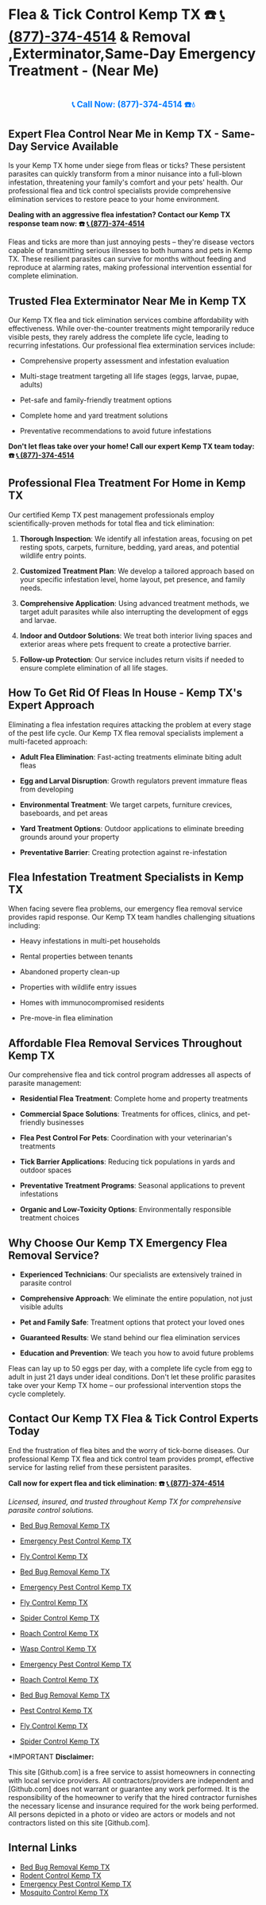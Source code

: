 # Flea & Tick Control Kemp TX ☎️ [📞 (877)-374-4514](https://pest-control-4514.netlify.app) & Removal ,Exterminator,Same-Day Emergency Treatment - (Near Me) 
# 

<p align="center" style="font-size: 1.2em; font-weight: bold; margin: 20px 0;">
  <a href="https://pest-control-4514.netlify.app" target="_blank" style="color: #007BFF; text-decoration: none;">📞 Call Now: (877)-374-4514 ☎️💧</a>
</p>

## Expert Flea Control Near Me in Kemp TX - Same-Day Service Available

Is your Kemp TX home under siege from fleas or ticks? These persistent parasites can quickly transform from a minor nuisance into a full-blown infestation, threatening your family's comfort and your pets' health. Our professional flea and tick control specialists provide comprehensive elimination services to restore peace to your home environment.

**Dealing with an aggressive flea infestation? Contact our Kemp TX response team now: ☎️ [📞 (877)-374-4514](https://pest-control-4514.netlify.app)**

Fleas and ticks are more than just annoying pests – they're disease vectors capable of transmitting serious illnesses to both humans and pets in Kemp TX. These resilient parasites can survive for months without feeding and reproduce at alarming rates, making professional intervention essential for complete elimination.

## Trusted Flea Exterminator Near Me in Kemp TX

Our Kemp TX flea and tick elimination services combine affordability with effectiveness. While over-the-counter treatments might temporarily reduce visible pests, they rarely address the complete life cycle, leading to recurring infestations. Our professional flea extermination services include:

- Comprehensive property assessment and infestation evaluation  

- Multi-stage treatment targeting all life stages (eggs, larvae, pupae, adults)  

- Pet-safe and family-friendly treatment options  

- Complete home and yard treatment solutions  

- Preventative recommendations to avoid future infestations  

**Don't let fleas take over your home! Call our expert Kemp TX team today: ☎️ [📞 (877)-374-4514](https://pest-control-4514.netlify.app)**

## Professional Flea Treatment For Home in Kemp TX

Our certified Kemp TX pest management professionals employ scientifically-proven methods for total flea and tick elimination:

1. **Thorough Inspection**: We identify all infestation areas, focusing on pet resting spots, carpets, furniture, bedding, yard areas, and potential wildlife entry points.  

2. **Customized Treatment Plan**: We develop a tailored approach based on your specific infestation level, home layout, pet presence, and family needs.  

3. **Comprehensive Application**: Using advanced treatment methods, we target adult parasites while also interrupting the development of eggs and larvae.  

4. **Indoor and Outdoor Solutions**: We treat both interior living spaces and exterior areas where pets frequent to create a protective barrier.  

5. **Follow-up Protection**: Our service includes return visits if needed to ensure complete elimination of all life stages.  

## How To Get Rid Of Fleas In House - Kemp TX's Expert Approach

Eliminating a flea infestation requires attacking the problem at every stage of the pest life cycle. Our Kemp TX flea removal specialists implement a multi-faceted approach:

- **Adult Flea Elimination**: Fast-acting treatments eliminate biting adult fleas  

- **Egg and Larval Disruption**: Growth regulators prevent immature fleas from developing  

- **Environmental Treatment**: We target carpets, furniture crevices, baseboards, and pet areas  

- **Yard Treatment Options**: Outdoor applications to eliminate breeding grounds around your property  

- **Preventative Barrier**: Creating protection against re-infestation  

## Flea Infestation Treatment Specialists in Kemp TX

When facing severe flea problems, our emergency flea removal service provides rapid response. Our Kemp TX team handles challenging situations including:

- Heavy infestations in multi-pet households  

- Rental properties between tenants  

- Abandoned property clean-up  

- Properties with wildlife entry issues  

- Homes with immunocompromised residents  

- Pre-move-in flea elimination  

## Affordable Flea Removal Services Throughout Kemp TX

Our comprehensive flea and tick control program addresses all aspects of parasite management:

- **Residential Flea Treatment**: Complete home and property treatments  

- **Commercial Space Solutions**: Treatments for offices, clinics, and pet-friendly businesses  

- **Flea Pest Control For Pets**: Coordination with your veterinarian's treatments  

- **Tick Barrier Applications**: Reducing tick populations in yards and outdoor spaces  

- **Preventative Treatment Programs**: Seasonal applications to prevent infestations  

- **Organic and Low-Toxicity Options**: Environmentally responsible treatment choices  

## Why Choose Our Kemp TX Emergency Flea Removal Service?

- **Experienced Technicians**: Our specialists are extensively trained in parasite control  

- **Comprehensive Approach**: We eliminate the entire population, not just visible adults  

- **Pet and Family Safe**: Treatment options that protect your loved ones  

- **Guaranteed Results**: We stand behind our flea elimination services  

- **Education and Prevention**: We teach you how to avoid future problems  

Fleas can lay up to 50 eggs per day, with a complete life cycle from egg to adult in just 21 days under ideal conditions. Don't let these prolific parasites take over your Kemp TX home – our professional intervention stops the cycle completely.

## Contact Our Kemp TX Flea & Tick Control Experts Today

End the frustration of flea bites and the worry of tick-borne diseases. Our professional Kemp TX flea and tick control team provides prompt, effective service for lasting relief from these persistent parasites.

**Call now for expert flea and tick elimination: ☎️ [📞 (877)-374-4514](https://pest-control-4514.netlify.app)**

*Licensed, insured, and trusted throughout Kemp TX for comprehensive parasite control solutions.*


- [Bed Bug Removal Kemp TX](https://github.com/allyoucaneatsushiin/pest-control/blob/main/Bed-Bug-Removal-Kemp-TX-877-374-4514-Exterminator-Same-Day-Emergency-Treatment-Near-Me.md)
- [Emergency Pest Control Kemp TX](https://github.com/allyoucaneatsushiin/pest-control/blob/main/Emergency-Pest-Control-Kemp-TX-877-374-4514-24-7-Fast-Response-Near-Me.md)
- [Fly Control Kemp TX](https://github.com/allyoucaneatsushiin/pest-control/blob/main/Fly-Control-Kemp-TX-877-374-4514-Prevention-Same-Day-Emergency-Treatment-Near-Me.md)


- [Bed Bug Removal Kemp TX](https://github.com/allyoucaneatsushiin/pest-control/blob/main/Bed-Bug-Removal-Kemp-TX-877-374-4514-Exterminator-Same-Day-Emergency-Treatment-Near-Me.md)
- [Emergency Pest Control Kemp TX](https://github.com/allyoucaneatsushiin/pest-control/blob/main/Emergency-Pest-Control-Kemp-TX-877-374-4514-24-7-Fast-Response-Near-Me.md)
- [Fly Control Kemp TX](https://github.com/allyoucaneatsushiin/pest-control/blob/main/Fly-Control-Kemp-TX-877-374-4514-Prevention-Same-Day-Emergency-Treatment-Near-Me.md)


- [Spider Control Kemp TX](https://github.com/allyoucaneatsushiin/pest-control/blob/main/Spider-Control-Kemp-TX-877-374-4514-Removal-Exterminator-Same-Day-Emergency-Treatment-Near-Me.md)
- [Roach Control Kemp TX](https://github.com/allyoucaneatsushiin/pest-control/blob/main/Roach-Control-Kemp-TX-877-374-4514-Removal-Exterminator-Same-Day-Emergency-Treatment-Near-Me.md)
- [Wasp Control Kemp TX](https://github.com/allyoucaneatsushiin/pest-control/blob/main/Wasp-Control-Kemp-TX-877-374-4514-Removal-Exterminator-Same-Day-Emergency-Treatment-Near-Me.md)


- [Emergency Pest Control Kemp TX](https://github.com/allyoucaneatsushiin/pest-control/blob/main/Emergency-Pest-Control-Kemp-TX-877-374-4514-24-7-Fast-Response-Near-Me.md)
- [Roach Control Kemp TX](https://github.com/allyoucaneatsushiin/pest-control/blob/main/Roach-Control-Kemp-TX-877-374-4514-Removal-Exterminator-Same-Day-Emergency-Treatment-Near-Me.md)
- [Bed Bug Removal Kemp TX](https://github.com/allyoucaneatsushiin/pest-control/blob/main/Bed-Bug-Removal-Kemp-TX-877-374-4514-Exterminator-Same-Day-Emergency-Treatment-Near-Me.md)


- [Pest Control Kemp TX](https://github.com/allyoucaneatsushiin/pest-control/blob/main/Pest-Control-Kemp-TX-877-374-4514-Exterminator-Same-Day-Emergency-Treatment-Near-Me.md)
- [Fly Control Kemp TX](https://github.com/allyoucaneatsushiin/pest-control/blob/main/Fly-Control-Kemp-TX-877-374-4514-Prevention-Same-Day-Emergency-Treatment-Near-Me.md)
- [Spider Control Kemp TX](https://github.com/allyoucaneatsushiin/pest-control/blob/main/Spider-Control-Kemp-TX-877-374-4514-Removal-Exterminator-Same-Day-Emergency-Treatment-Near-Me.md)


*IMPORTANT **Disclaimer:**  

This site [Github.com] is a free service to assist homeowners in connecting with local service providers. All contractors/providers are independent and [Github.com] does not warrant or guarantee any work performed. It is the responsibility of the homeowner to verify that the hired contractor furnishes the necessary license and insurance required for the work being performed. All persons depicted in a photo or video are actors or models and not contractors listed on this site [Github.com].


## Internal Links
- [Bed Bug Removal Kemp TX](https://github.com/allyoucaneatsushiin/pest-control/blob/main/Bed-Bug-Removal-Kemp-TX-877-374-4514-Exterminator-Same-Day-Emergency-Treatment-Near-Me.md)
- [Rodent Control Kemp TX](https://github.com/allyoucaneatsushiin/pest-control/blob/main/Rodent-Control-Kemp-TX-877-374-4514-Rat-Removal-Exterminator-Same-Day-Emergency-Treatment-Near-Me.md)
- [Emergency Pest Control Kemp TX](https://github.com/allyoucaneatsushiin/pest-control/blob/main/Emergency-Pest-Control-Kemp-TX-877-374-4514-24-7-Fast-Response-Near-Me.md)
- [Mosquito Control Kemp TX](https://github.com/allyoucaneatsushiin/pest-control/blob/main/Mosquito-Control-Kemp-TX-877-374-4514-Exterminator-Same-Day-Emergency-Treatment-Near-Me.md)
